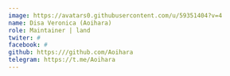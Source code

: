 ```yaml
---
image: https://avatars0.githubusercontent.com/u/59351404?v=4
name: Disa Veronica (Aoihara)
role: Maintainer | land
twiter: #
facebook: #
github: https:///github.com/Aoihara
telegram: https://t.me/Aoihara
---
```

